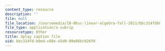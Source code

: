 ```yaml
---
content_type: resource
description: ''
file: null
file_location: /coursemedia/18-06sc-linear-algebra-fall-2011/bbc314fdb0edc68ee5d909e06bc026f0_h0m2tsmSPTI.srt
file_type: application/x-subrip
resourcetype: Other
title: 3play caption file
uid: bbc314fd-b0ed-c68e-e5d9-09e06bc026f0
---
```

